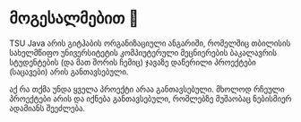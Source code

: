 # მოგესალმებით 👋

TSU Java არის გიტჰაბის ორგანიზაციული ანგარიში, რომელშიც თბილისის სახელმწიფო უნივერსიტეტის კომპიუტერული მეცნიერების ბაკალავრის სტუდენტების (და მათ შორის ჩემიც) ჯავაზე დაწერილი პროექტები (საცავები) არის განთავსებული.

აქ რა თქმა უნდა ყველა პროექტი არაა განთავსებული. მხოლოდ რჩეული პროექტები არის და იქნება განთავსებული, რომლებზე მუშაობაც ნებისმიერ ადამიანს შეეძლება.
